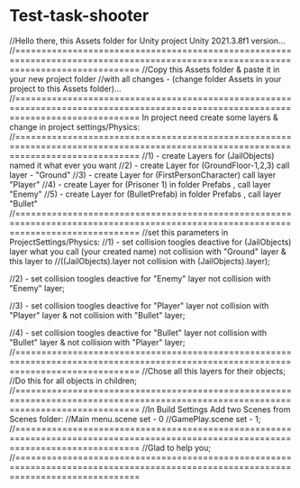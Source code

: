 # Test-task-shooter
//Hello there, this Assets folder for Unity project Unity 2021.3.8f1 version...
//====================================================================================================================================
//Copy this Assets folder & paste it in your new project folder 
//with all changes - (change folder Assets in your project to this Assets folder)...
//====================================================================================================================================
In project need create some layers & change in project settings/Physics:
//====================================================================================================================================
//1) - create Layers for (JailObjects) named it what ever you want
//2) - create Layer for (GroundFloor-1,2,3) call layer - "Ground" 
//3) - create Layer for (FirstPersonCharacter) call layer "Player"
//4) - create Layer for (Prisoner 1) in folder Prefabs , call layer "Enemy"
//5) - create Layer for (BulletPrefab) in folder Prefabs , call layer "Bullet"
//====================================================================================================================================
//set this parameters in ProjectSettings/Physics:
//1) - set collision toogles deactive for (JailObjects) layer what you call (your created name) not collision with "Ground" layer & this layer to
//((JailObjects).layer not collision with (JailObjects).layer);

//2) - set collision toogles deactive for "Enemy" layer not collision with "Enemy" layer;

//3) - set collision toogles deactive for "Player" layer not collision with "Player" layer & not collision with "Bullet" layer;

//4) - set collision toogles deactive for "Bullet" layer not collision with "Bullet" layer & not collision with "Player" layer;
//====================================================================================================================================
//Chose all this layers for their objects;
//Do this for all objects in children;
//====================================================================================================================================
//In Build Settings Add two Scenes from Scenes folder:
//Main menu.scene set - 0
//GamePlay.scene set - 1;
//====================================================================================================================================
//Glad to help you;
//====================================================================================================================================
